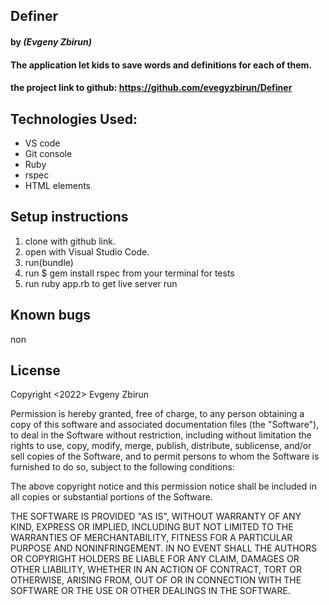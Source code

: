 ## Definer

#### by _**(Evgeny Zbirun)**_

#### The application let kids to save words and definitions for each of them.



#### the project link to github: https://github.com/evegyzbirun/Definer

## Technologies Used:
* VS code
* Git console
* Ruby
* rspec
* HTML elements

## Setup instructions

1. clone with github link.
2. open with Visual Studio Code.
3. run(bundle)
4. run $ gem install rspec from your terminal for tests
5. run ruby app.rb to get live server run
 



## Known bugs
 non

## License

Copyright <2022> Evgeny Zbirun

Permission is hereby granted, free of charge, to any person obtaining a copy of this software and associated documentation files (the "Software"), to deal in the Software without restriction, including without limitation the rights to use, copy, modify, merge, publish, distribute, sublicense, and/or sell copies of the Software, and to permit persons to whom the Software is furnished to do so, subject to the following conditions:

The above copyright notice and this permission notice shall be included in all copies or substantial portions of the Software.

THE SOFTWARE IS PROVIDED "AS IS", WITHOUT WARRANTY OF ANY KIND, EXPRESS OR IMPLIED, INCLUDING BUT NOT LIMITED TO THE WARRANTIES OF MERCHANTABILITY, FITNESS FOR A PARTICULAR PURPOSE AND NONINFRINGEMENT. IN NO EVENT SHALL THE AUTHORS OR COPYRIGHT HOLDERS BE LIABLE FOR ANY CLAIM, DAMAGES OR OTHER LIABILITY, WHETHER IN AN ACTION OF CONTRACT, TORT OR OTHERWISE, ARISING FROM, OUT OF OR IN CONNECTION WITH THE SOFTWARE OR THE USE OR OTHER DEALINGS IN THE SOFTWARE.
